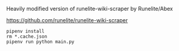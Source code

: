 Heavily modified version of runelite-wiki-scraper by Runelite/Abex

https://github.com/runelite/runelite-wiki-scraper


```
pipenv install
rm *.cache.json
pipenv run python main.py
```

